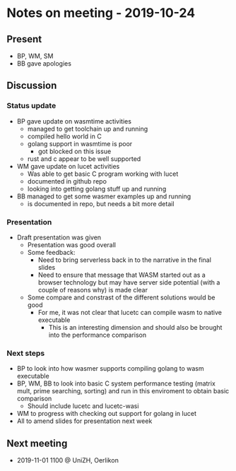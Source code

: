 # Notes on meeting - 2019-10-24

## Present

- BP, WM, SM
- BB gave apologies

## Discussion

### Status update

- BP gave update on wasmtime activities
    - managed to get toolchain up and running
    - compiled hello world in C
    - golang support in wasmtime is poor
        - got blocked on this issue
    - rust and c appear to be well supported
- WM gave update on lucet activities
    - Was able to get basic C program working with lucet
    - documented in github repo
    - looking into getting golang stuff up and running
- BB managed to get some wasmer examples up and running
    - is documented in repo, but needs a bit more detail

### Presentation

- Draft presentation was given
    - Presentation was good overall
    - Some feedback:
        - Need to bring serverless back in to the narrative in the final slides
        - Need to ensure that message that WASM started out as a browser technology but may have server side potential (with a couple of reasons why) is made clear
    - Some compare and constrast of the different solutions would be good
        - For me, it was not clear that lucetc can compile wasm to native executable
            - This is an interesting dimension and should also be brought into the performance comparison

### Next steps
- BP to look into how wasmer supports compiling golang to wasm executable
- BP, WM, BB to look into basic C system performance testing (matrix mult, prime searching, sorting) and run in this enviroment to obtain basic comparison
    - Should include lucetc and lucetc-wasi
- WM to progress with checking out support for golang in lucet
- All to amend slides for presentation next week

## Next meeting

- 2019-11-01 1100 @ UniZH, Oerlikon


